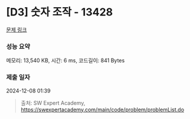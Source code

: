 # [D3] 숫자 조작 - 13428 

[문제 링크](https://swexpertacademy.com/main/code/problem/problemDetail.do?contestProbId=AX4EJPs68IkDFARe) 

### 성능 요약

메모리: 13,540 KB, 시간: 6 ms, 코드길이: 841 Bytes

### 제출 일자

2024-12-08 01:39



> 출처: SW Expert Academy, https://swexpertacademy.com/main/code/problem/problemList.do